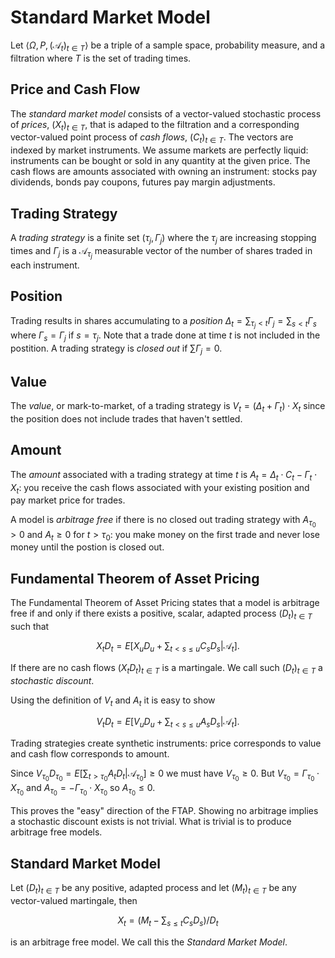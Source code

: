 # Standard Market Model

Let $\langle \Omega, P, (\mathcal{A}_t)_{t\in T}\rangle$ be a triple of a sample
space, probability measure, and a filtration where $T$ is the set of
trading times.

## Price and Cash Flow

The _standard market model_ consists of a vector-valued stochastic process
of _prices_, $(X_t)_{t\in T}$, that is adaped to the filtration and a
corresponding vector-valued point process of _cash flows_, $(C_t)_{t\in
T}$.  The vectors are indexed by market instruments.
We assume markets are perfectly liquid: instruments
can be bought or sold in any quantity at the given price. The cash flows
are amounts associated with owning an instrument: stocks pay dividends,
bonds pay coupons, futures pay margin adjustments.

## Trading Strategy

A _trading strategy_ is a finite set $(\tau_j, \Gamma_j)$ where the
$\tau_j$ are increasing stopping times and $\Gamma_j$ is a $\mathcal{A}_{\tau_j}$
measurable vector of the number of shares traded in each instrument.

## Position

Trading results in shares accumulating to a _position_ $\Delta_t =
\sum_{\tau_j < t} \Gamma_j = \sum_{s < t} \Gamma_s$ where $\Gamma_s
= \Gamma_j$ if $s = \tau_j$.  Note that a trade done at time $t$ is
not included in the postition.  A trading strategy is _closed out_
if $\sum\Gamma_j = 0$.

## Value

The _value_, or mark-to-market, of a trading strategy is
$V_t = (\Delta_t + \Gamma_t)\cdot X_t$ since the position does
not include trades that haven't settled.

## Amount

The _amount_ associated with a trading strategy at time $t$ is
$A_t = \Delta_t\cdot C_t - \Gamma_t\cdot X_t$: you receive the
cash flows associated with your existing position and 
pay market price for trades.

A model is _arbitrage free_ if there is no closed out trading strategy with
$A_{\tau_0} > 0$ and $A_t\ge0$ for $t > \tau_0$: you make money on the
first trade and never lose money until the postion is closed out.

## Fundamental Theorem of Asset Pricing

The Fundamental Theorem of Asset Pricing states that a model is
arbitrage free if and only if there exists a positive, scalar,
adapted process $(D_t)_{t\in T}$ such that

$$
	X_t D_t = E[X_u D_u + \sum_{t < s \le u} C_s D_s|\mathcal{A}_t].
$$

If there are no cash flows $(X_t D_t)_{t\in T}$ is a martingale.
We call such $(D_t)_{t\in T}$ a _stochastic discount_.

Using the definition of $V_t$ and $A_t$ it is easy to show

$$
	V_t D_t = E[V_u D_u + \sum_{t < s \le u} A_s D_s|\mathcal{A}_t].
$$

Trading strategies create synthetic instruments: price
corresponds to value and cash flow corresponds to amount.

Since $V_{\tau_0} D_{\tau_0} = E[\sum_{t > \tau_0} A_t D_t |\mathcal{A}_{\tau_0}]\ge0$ we
must have $V_{\tau_0}\ge0$. But $V_{\tau_0} = \Gamma_{\tau_0}\cdot X_{\tau_0}$
and $A_{\tau_0} = -\Gamma_{\tau_0}\cdot X_{\tau_0}$ so $A_{\tau_0}\le0$.

This proves the "easy" direction of the FTAP. Showing no arbitrage implies
a stochastic discount exists is not trivial. What is trivial is to produce
arbitrage free models.

## Standard Market Model

Let $(D_t)_{t\in T}$ be any positive, adapted process and let $(M_t)_{t\in T}$ be
any vector-valued martingale, then

$$
	X_t = (M_t - \sum_{s\le t} C_s D_s)/D_t
$$

is an arbitrage free model. We call this the _Standard Market Model_.
